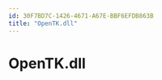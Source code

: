 ```yaml
---
id: 30F7BD7C-1426-4671-A67E-BBF6EFDB863B
title: "OpenTK.dll"
---
```


<a name="OpenTK.dll" class="injected"></a>


# OpenTK.dll
